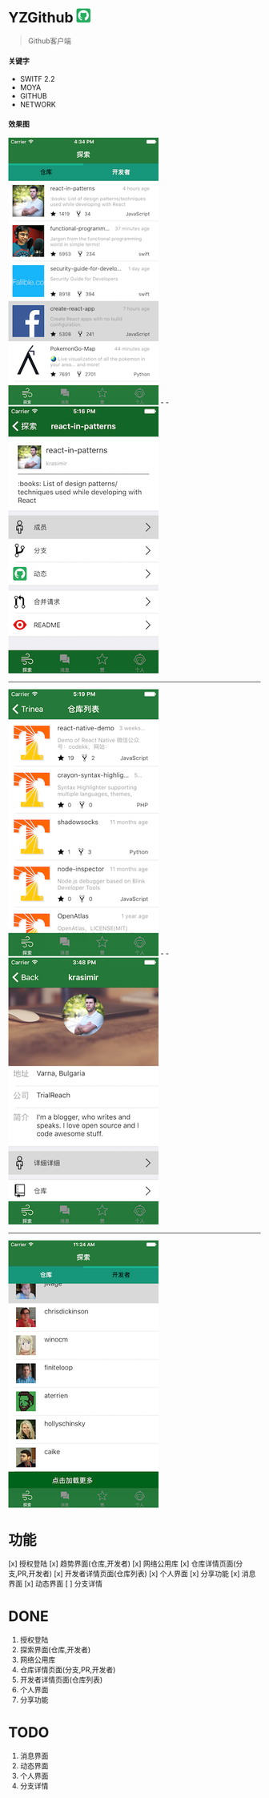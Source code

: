# YZGithub ![](images/Icon-28.png)
> Github客户端




#### 关键字
* SWITF 2.2
* MOYA
* GITHUB
* NETWORK

#### 效果图
![](images/index.png) -  - ![](images/repoinfo.png)

---
![](images/repoList.png) -  - ![](images/deveInfo.png)

---
![](images/deveList.png)

# 功能
[x] 授权登陆
[x] 趋势界面(仓库,开发者)
[x] 网络公用库
[x] 仓库详情页面(分支,PR,开发者)
[x] 开发者详情页面(仓库列表)
[x] 个人界面
[x] 分享功能
[x] 消息界面
[x] 动态界面
[ ] 分支详情

# DONE
1. 授权登陆
2. 探索界面(仓库,开发者)
3. 网络公用库
4. 仓库详情页面(分支,PR,开发者)
5. 开发者详情页面(仓库列表)
6. 个人界面
7. 分享功能

# TODO
1. 消息界面
2. 动态界面
3. 个人界面
4. 分支详情



